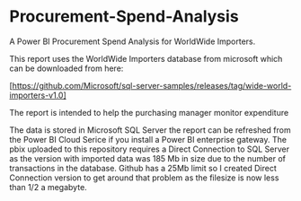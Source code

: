 # Procurement-Spend-Analysis

A Power BI Procurement Spend Analysis for WorldWide Importers.

This report uses the WorldWide Importers database from microsoft which can be downloaded from here:

[https://github.com/Microsoft/sql-server-samples/releases/tag/wide-world-importers-v1.0]

The report is intended to help the purchasing manager monitor expenditure

The data is stored in Microsoft SQL Server the report can be refreshed from the Power BI Cloud Serice if you install a Power BI enterprise gateway. The pbix uploaded to this repository requires a Direct Connection to SQL Server as the version with imported data was 185 Mb in size due to the number of transactions in the database. Github has a 25Mb limit so I created Direct Connection version to get around that problem as the filesize is now less than 1/2 a megabyte.
